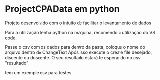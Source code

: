 # ProjectCPAData em python
Projeto desenvolvido com o intuito de facilitar o levantamento de dados


Para a utilização tenha python na maquina, recomendo a utilização do VS code.

Passe o csv com os dados para dentro da pasta, coloque o nome do arquivo dentro do ChangeText
Após isso execute o create file desejado, discente ou doscente.
O seu resultado estará te esperando no csv "resultado"

tem um exemple csv para testes
